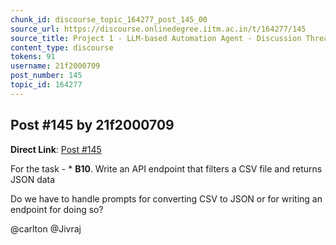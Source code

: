 ```yaml
---
chunk_id: discourse_topic_164277_post_145_00
source_url: https://discourse.onlinedegree.iitm.ac.in/t/164277/145
source_title: Project 1 - LLM-based Automation Agent - Discussion Thread [TDS Jan 2025]
content_type: discourse
tokens: 91
username: 21f2000709
post_number: 145
topic_id: 164277
---
```


## Post #145 by 21f2000709

**Direct Link**: [Post #145](https://discourse.onlinedegree.iitm.ac.in/t/164277/145)

For the task - * **B10**. Write an API endpoint that filters a CSV file and returns JSON data

Do we have to handle prompts for converting CSV to JSON or for writing an endpoint for doing so?

@carlton @Jivraj
